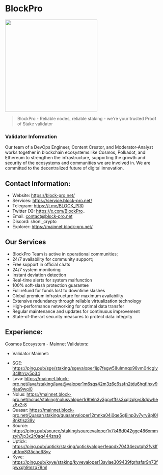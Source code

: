 # BlockPro

<img src="https://s3.amazonaws.com/keybase_processed_uploads/24e54db75ac85621802ff033a66fec05_360_360.jpg" width="300" height="300">

> BlockPro - Reliable nodes, reliable staking - we're your trusted Proof of Stake validator

### Validator Information

Our team of a DevOps Engineer, Content Creator, and Moderator-Analyst works together in blockchain ecosystems like Cosmos, Polkadot, and Ethereum to strengthen the infrastructure, supporting the growth and security of the ecosystems and communities we are involved in. We are committed to the decentralized future of digital innovation.

## Contact Information:

- Website: https://block-pro.net/
- Services: https://service.block-pro.net/
- Telegram: https://t.me/BLOCK_PR0
- Twitter (X): https://x.com/BlockPro_
- Email: contact@block-pro.net
- Discord: shoni_crypto
- Explorer: https://mainnet.block-pro.net/

## Our Services

- BlockPro Team is active in operational communities;
- 24/7 availability for community support;
- Free support in official chats
- 24/7 system monitoring
- Instant deviation detection
- Real-time alerts for system malfunction
- 100% soft-slash protection guarantee
- Full refund for funds lost to downtime slashes
- Global premium infrastructure for maximum availability
- Extensive redundancy through reliable virtualization technology
- High-performance networking for optimal data transfer
- Regular maintenance and updates for continuous improvement
- State-of-the-art security measures to protect data integrity

## Experience:

Cosmos Ecosystem - Mainnet Validators:

- Validator Mainnet:

* SGE: https://ping.pub/sge/staking/sgevaloper1jg7fegw58ulmnqx98vm04cgly34lltrrcy5p34
* Lava: https://mainnet.block-pro.net/lava/staking/lava@valoper1m6sqs42m3z6c6ssfn2tdu6hqflhxv94aa9wql0
* Nolus: https://mainnet.block-pro.net/nolus/staking/nolusvaloper1r8teln3y3gpytffss3xqlzqkys8dpwhez8x2r8
* Quasar: https://mainnet.block-pro.net/Quasar/staking/quasarvaloper12mnka04j0qe5g8lnp3v7yrv9pl0l8nktlsz39v
* Source: https://ping.pub/source/staking/sourcevaloper1v7k48d042ggc486xmmzyh7jp3x2r0aq444zns8
* Uptick: https://ping.pub/uptick/staking/uptickvaloper1eqpdx70434ezutqh2fyklfuhfqn8j35chc68yy
* Kyve: https://ping.pub/kyve/staking/kyvevaloper13avlae309439fgrhafsr9n73fpwxgh9mzq78ml
